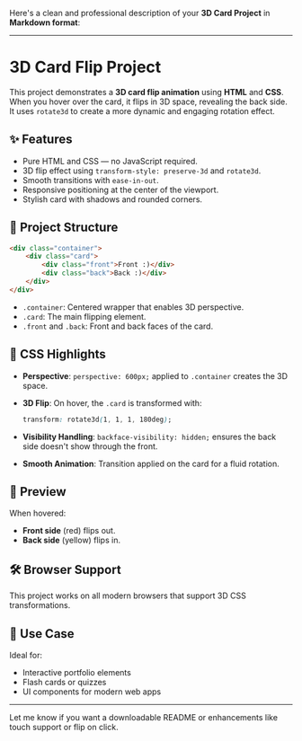 Here's a clean and professional description of your **3D Card Project** in **Markdown format**:

---

# 3D Card Flip Project

This project demonstrates a **3D card flip animation** using **HTML** and **CSS**. When you hover over the card, it flips in 3D space, revealing the back side. It uses `rotate3d` to create a more dynamic and engaging rotation effect.

## ✨ Features

* Pure HTML and CSS — no JavaScript required.
* 3D flip effect using `transform-style: preserve-3d` and `rotate3d`.
* Smooth transitions with `ease-in-out`.
* Responsive positioning at the center of the viewport.
* Stylish card with shadows and rounded corners.

## 🧱 Project Structure

```html
<div class="container">
    <div class="card">
        <div class="front">Front :)</div>
        <div class="back">Back :)</div>
    </div>
</div>
```

* `.container`: Centered wrapper that enables 3D perspective.
* `.card`: The main flipping element.
* `.front` and `.back`: Front and back faces of the card.

## 🎨 CSS Highlights

* **Perspective**: `perspective: 600px;` applied to `.container` creates the 3D space.
* **3D Flip**: On hover, the `.card` is transformed with:

  ```css
  transform: rotate3d(1, 1, 1, 180deg);
  ```
* **Visibility Handling**: `backface-visibility: hidden;` ensures the back side doesn't show through the front.
* **Smooth Animation**: Transition applied on the card for a fluid rotation.

## 📸 Preview

When hovered:

* **Front side** (red) flips out.
* **Back side** (yellow) flips in.

## 🛠️ Browser Support

This project works on all modern browsers that support 3D CSS transformations.

## 🧪 Use Case

Ideal for:

* Interactive portfolio elements
* Flash cards or quizzes
* UI components for modern web apps

---

Let me know if you want a downloadable README or enhancements like touch support or flip on click.
